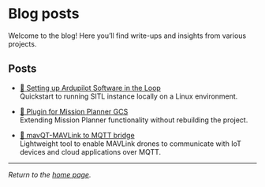 # Blog posts

Welcome to the blog! Here you’ll find write-ups and insights from various projects.

## Posts

- [📡 Setting up Ardupilot Software in the Loop](blog/AP_sitl_01.md)  
  Quickstart to running SITL instance locally on a Linux environment.

- [📡 Plugin for Mission Planner GCS](blog/MP_plugins.md)  
  Extending Mission Planner functionality without rebuilding the project.

- [📡 mavQT-MAVLink to MQTT bridge](blog/mavQT.md)  
  Lightweight tool to enable MAVLink drones to communicate with IoT devices and cloud applications over MQTT.
---

_Return to the [home page](index.md)._
